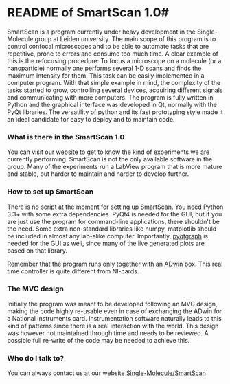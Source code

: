 # README of SmartScan 1.0#

SmartScan is a program currently under heavy development in the Single-Molecule group at Leiden university. The main scope of this program is to control confocal microscopes and to be able to automate tasks that are repetitive, prone to errors and consume too much time. 
A clear example of this is the refocusing procedure: To focus a microscope on a molecule (or a nanoparticle) normally one performs several 1-D scans and finds the maximum intensity for them. This task can be easily implemented in a computer program. With that simple example in mind, the complexity of the tasks started to grow, controlling several devices, acquiring different signals and communicating with more computers.
The program is fully written in Python and the graphical interface was developed in Qt, normally with the PyQt libraries. The versatility of python and its fast prototyping style made it an ideal candidate for easy to deploy and to maintain code. 

### What is there in the SmartScan 1.0 ###

You can visit [our website](https://www.single-molecule.nl) to get to know the kind of experiments we are currently performing. SmartScan is not the only available software in the group. Many of the experiments run a LabView program that is more mature and stable, but harder to maintain and harder to develop further.

### How to set up SmartScan ###

There is no script at the moment for setting up SmartScan. You need Python 3.3+ with some extra dependencies. PyQt4 is needed for the GUI, but if you are just use the program for command-line applications, there shouldn't be the need. Some extra non-standard libraries like numpy, matplotlib should be included in almost any lab-alike computer. Importantly, [pyqtgraph](http://www.pyqtgraph.org/) is needed for the GUI as well, since many of the live generated plots are based on that library. 

Remember that the program runs only together with an [ADwin box](http://www.adwin.de/index-us.html). This real time controller is quite different from NI-cards.

### The MVC design ###

Initially the program was meant to be developed following an MVC design, making the code highly re-usable even in case of exchanging the ADwin for a National Instruments card. Instrumentation software naturally leads to this kind of patterns since there is a real interaction with the world. This design was however not maintained through time and needs to be reviewed. A possible full re-write of the code may be needed to achieve this.

### Who do I talk to? ###

You can always contact us at our website [Single-Molecule/SmartScan](https://www.single-molecule.nl/smart-scan/)